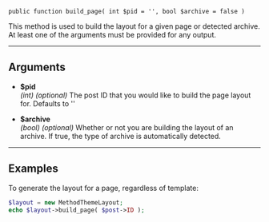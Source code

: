 `public function build_page( int $pid = '', bool $archive = false )`

This method is used to build the layout for a given page or detected archive. At least one of the arguments must be provided for any output.

***

## Arguments

- **$pid**  
_(int)_ _(optional)_ The post ID that you would like to build the page layout for. Defaults to ''
  
- **$archive**  
_(bool)_ _(optional)_ Whether or not you are building the layout of an archive. If true, the type of archive is automatically detected.  
  
***

## Examples

To generate the layout for a page, regardless of template:

```php
$layout = new MethodThemeLayout;
echo $layout->build_page( $post->ID );
```